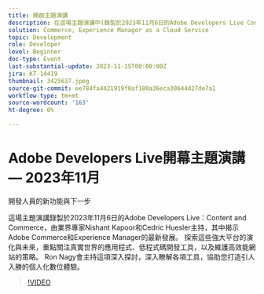 ```yaml
---
title: 開啟主題演講
description: 在這場主題演講中(錄製於2023年11月6日的Adobe Developers Live Content and Commerce)，業界專家Nishant Kapoor和Cedric Huesler揭示Adobe Commerce和Experience Manager的最新進展。 探索這些強大平台的演化與未來，重點關注真實世界的應用程式、低程式碼開發工具，以及維護高效能網站的策略。 Ron Nagy會主持這項深入探討，深入瞭解各項工具，協助您打造引人入勝的個人化數位體驗。
solution: Commerce, Experience Manager as a Cloud Service
topic: Development
role: Developer
level: Beginner
doc-type: Event
last-substantial-update: 2023-11-15T00:00:00Z
jira: KT-14419
thumbnail: 3425637.jpeg
source-git-commit: ee784fa4421919f0af180a36eca30644d27de7a1
workflow-type: tm+mt
source-wordcount: '163'
ht-degree: 0%

---
```



# Adobe Developers Live開幕主題演講 — 2023年11月

開發人員的新功能與下一步

這場主題演講錄製於2023年11月6日的Adobe Developers Live：Content and Commerce，由業界專家Nishant Kapoor和Cedric Huesler主持，其中揭示Adobe Commerce和Experience Manager的最新發展。 探索這些強大平台的演化與未來，重點關注真實世界的應用程式、低程式碼開發工具，以及維護高效能網站的策略。 Ron Nagy會主持這項深入探討，深入瞭解各項工具，協助您打造引人入勝的個人化數位體驗。

>[!VIDEO](https://video.tv.adobe.com/v/3425637/?learn=on)
